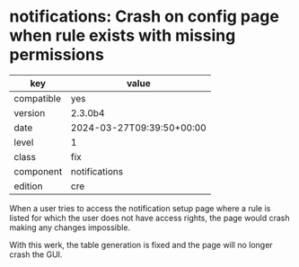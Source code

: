 [//]: # (werk v2)
# notifications: Crash on config page when rule exists with missing permissions

key        | value
---------- | ---
compatible | yes
version    | 2.3.0b4
date       | 2024-03-27T09:39:50+00:00
level      | 1
class      | fix
component  | notifications
edition    | cre

When a user tries to access the notification setup page where
a rule is listed for which the user does not have access rights,
the page would crash making any changes impossible.

With this werk, the table generation is fixed and the page will
no longer crash the GUI.